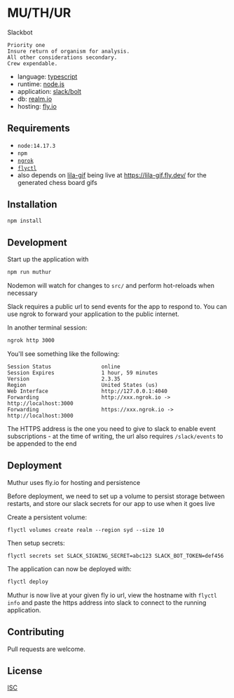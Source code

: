 # MU/TH/UR

Slackbot

```
Priority one
Insure return of organism for analysis.
All other considerations secondary.
Crew expendable.
```

- language: [typescript](https://www.typescriptlang.org)
- runtime: [node.js](https://nodejs.org)
- application: [slack/bolt](https://github.com/slackapi/bolt-js)
- db: [realm.io](https://docs.mongodb.com/realm/sdk/node/)
- hosting: [fly.io](https://fly.io/)

## Requirements

- `node:14.17.3`
- `npm`
- [`ngrok`](https://ngrok.com/)
- [`flyctl`](https://fly.io/docs/flyctl/installing/)
- also depends on [lila-gif](https://github.com/benmcgarvey/lila-gif) being live at https://lila-gif.fly.dev/ for the generated chess board gifs

## Installation

```bash
npm install
```

## Development

Start up the application with

```bash
npm run muthur
```

Nodemon will watch for changes to `src/` and perform hot-reloads when necessary

Slack requires a public url to send events for the app to respond to. You can use ngrok to forward your application to the public internet.

In another terminal session:

```bash
ngrok http 3000
```

You'll see something like the following:

```
Session Status                online
Session Expires               1 hour, 59 minutes
Version                       2.3.35
Region                        United States (us)
Web Interface                 http://127.0.0.1:4040
Forwarding                    http://xxx.ngrok.io -> http://localhost:3000
Forwarding                    https://xxx.ngrok.io -> http://localhost:3000
```

The HTTPS address is the one you need to give to slack to enable event subscriptions - at the time of writing, the url also requires `/slack/events` to be appended to the end

## Deployment

Muthur uses fly.io for hosting and persistence

Before deployment, we need to set up a volume to persist storage between restarts, and store our slack secrets for our app to use when it goes live

Create a persistent volume:

```
flyctl volumes create realm --region syd --size 10
```

Then setup secrets:

```
flyctl secrets set SLACK_SIGNING_SECRET=abc123 SLACK_BOT_TOKEN=def456
```

The application can now be deployed with:

```bash
flyctl deploy
```

Muthur is now live at your given fly io url, view the hostname with `flyctl info` and paste the https address into slack to connect to the running application.

## Contributing

Pull requests are welcome.

## License

[ISC](https://choosealicense.com/licenses/isc/)

